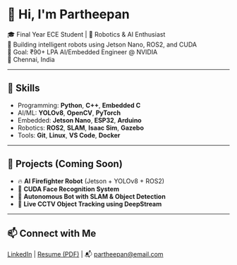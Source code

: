  # 👋 Hi, I'm Partheepan

🎓 Final Year ECE Student | 🤖 Robotics & AI Enthusiast  
🚀 Building intelligent robots using Jetson Nano, ROS2, and CUDA  
🎯 Goal: ₹90+ LPA AI/Embedded Engineer @ NVIDIA  
📍 Chennai, India

---

## 🔧 Skills

- Programming: **Python**, **C++**, **Embedded C**
- AI/ML: **YOLOv8**, **OpenCV**, **PyTorch**
- Embedded: **Jetson Nano**, **ESP32**, **Arduino**
- Robotics: **ROS2**, **SLAM**, **Isaac Sim**, **Gazebo**
- Tools: **Git**, **Linux**, **VS Code**, **Docker**

---

## 🧠 Projects (Coming Soon)

- 🔥 **AI Firefighter Robot** (Jetson + YOLOv8 + ROS2)
- 🧠 **CUDA Face Recognition System**
- 🚀 **Autonomous Bot with SLAM & Object Detection**
- 🎥 **Live CCTV Object Tracking using DeepStream**

---

## 📫 Connect with Me
[LinkedIn](https://linkedin.com/in/your-name) | [Resume (PDF)](https://link-to-your-resume.com) | 📬 partheepan@email.com
